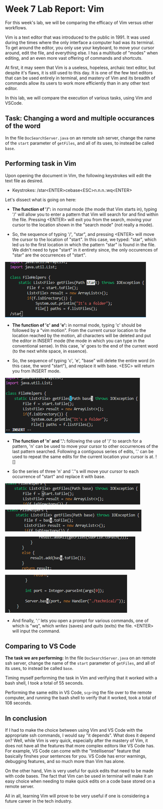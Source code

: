 # Week 7 Lab Report: Vim

For this week's lab, we will be comparing the efficacy of Vim versus other workflows.

Vim is a text editor that was introduced to the public in 1991. It was used during the times where the only interface a computer had was its terminal. To get around the editor, you only use your keyboard, to move your cursor around, edit the file, and everything else. I has a multitude of "modes" when editing, and an even more vast offering of commands and shortcuts.

At first, it may seem that Vim is a useless, hopeless, archaic text editor, but despite it's flaws, it is still used to this day. It is one of the few text editors that can be used entirely in terminal, and mastery of Vim and its breadth of commands allow its users to work more efficiently than in any other text editor.

In this lab, we will compare the execution of various tasks, using Vim and VSCode.

## Task: Changing a word and multiple occurances of the word

In the file `DocSearchServer.java` on an remote ssh server, change the name of the `start` parameter of `getFiles`, and all of its uses, to instead be called `base`.

## Performing task in Vim

Upon opening the document in Vim, the following keystrokes will edit the text file as desired.

* Keystrokes: /star\<ENTER>cebase\<ESC>n.n.n.:wq\<ENTER>

Let's dissect what is going on here:

* **The function of '/':** in normal mode (the mode that Vim starts in), typing '/' will allow you to enter a pattern that Vim will search for and find within the file. Pressing \<ENTER> will exit you from the search, moving your cursor to the location shown in the "search mode" (not really a mode). 

* So, the sequence of typing '/', "star", and pressing \<ENTER> will move the cursor to the location of "start". In this case, we typed: "star", which led us to the first location in which the pattern "star" is found in the file. We didn't need to type "start" in it entirety since, the only occurences of "star" are the occurrences of "start". 

![Image](/vimslashsearch.png)

* **The function of 'c' and 'e':** in normal mode, typing 'c' should be followed by a "vim motion". From the current cursor location to the location reached by the motion, all characters will be deleted and put the editor in INSERT mode (the mode in which you can type in the conventional sense). In this case, 'e' goes to the end of the current word (to the next white space, in essence).

* So, the sequence of typing 'c', 'e', "base" will delete the entire word (in this case, the word "start"), and replace it with base. \<ESC> will return you from INSERT mode. 

![Image](/vimReplaceWord.png)

* **The function of 'n' and '.':** following the use of '/' to search for a pattern, 'n' can be used to move your cursor to other occurrences of the last pattern searched. Following a contiguous series of edits, '.' can be used to repeat the same edits for the current location your cursor is at. ![]

* So the series of three 'n' and '.''s will move your cursor to each occurrence of "start" and replace it with base.

![Image](/vimNDot1.png)

![Image](/vimNDot2.png)

![Image](/vimNDot3.png)

![Image](/vimNDot4.png)

* And finally, ':' lets you open a prompt for various commands, one of which is "wq", which *writes* (saves) and *quits* (exits) the file. \<ENTER> will input the command.

## Comparing to VS Code

**The task we are performing:** In the file `DocSearchServer.java` on an remote ssh server, change the name of the `start` parameter of `getFiles`, and all of its uses, to instead be called `base`.

Timing myself performing the task in Vim and verifying that it worked with a bash shell, I took a total of 55 seconds.

Performing the same edits in VS Code, `scp`-ing the file over to the remote computer, and running the bash shell to verify that it worked, took a total of 108 seconds.

## In conclusion

If I had to make the choice between using Vim and VS Code with the appropriate ssh commands, I would say "it depends". What does it depend on? Well, while Vim is very quick, especially after the mastery of Vim, it does not have all the features that more complex editors like VS Code has. For example, VS Code can come with the "Intellisense" feature that basically finshes your sentences for you. VS Code has error warnings, debugging features, and so much more than Vim has alone. 

On the other hand, Vim is very useful for quick edits that need to be made with code bases. The fact that Vim can be used in terminal will make it an easy choice when needing to make quick edits on a code base stored on a remote server.

All in all, learning Vim will prove to be very useful if one is considering a future career in the tech industry.